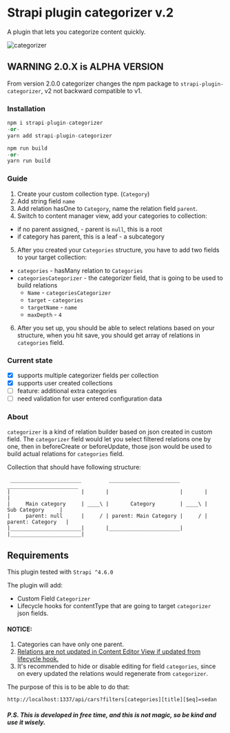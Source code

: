 # Strapi plugin categorizer v.2

A plugin that lets you categorize content quickly.

![categorizer](https://user-images.githubusercontent.com/1254168/215042671-6a87ac80-7f52-41a0-8aeb-3312b644a096.gif)

## WARNING 2.0.X is ALPHA VERSION

From version 2.0.0 categorizer changes the npm package to `strapi-plugin-categorizer`, v2 not backward compatible to v1.

### Installation

```py
npm i strapi-plugin-categorizer
-or-
yarn add strapi-plugin-categorizer
```

```py
npm run build
-or-
yarn run build
```

### Guide

1. Create your custom collection type. (`Category`)
2. Add string field `name`
3. Add relation hasOne to `Category`, name the relation field `parent`.
4. Switch to content manager view, add your categories to collection:

- if no parent assigned, - parent is `null`, this is a root
- if category has parent, this is a leaf - a subcategory

5. After you created your `Categories` structure, you have to add two fields to your target collection:

- `categories` - hasMany relation to `Categories`
- `categoriesCategorizer` - the categorizer field, that is going to be used to build relations
  - `Name` - `categoriesCategorizer`
  - `target` - `categories`
  - `targetName` - `name`
  - `maxDepth` - `4`

6. After you set up, you should be able to select relations based on your structure, when you hit save, you should get array of relations in `categories` field.

### Current state

- [x] supports multiple categorizer fields per collection
- [x] supports user created collections
- [ ] feature: additional extra categories
- [ ] need validation for user entered configuration data

### About

`categorizer` is a kind of relation builder based on json created in custom field.
The `categorizer` field would let you select filtered relations one by one, then in beforeCreate or beforeUpdate, those json would be used to build actual relations for `categories` field.

Collection that should have following structure:

```
 _______________________         _______________________         _______________________
|                       |       |                       |       |                       |
|     Main category     | ____\ |       Category        | ____\ |      Sub Category     |
|     parent: null      |     / | parent: Main Category |     / |    parent: Category   |
|_______________________|       |_______________________|       |_______________________|

```

## Requirements

This plugin tested with `Strapi ^4.6.0`

The plugin will add:

- Custom Field `Categorizer`
- Lifecycle hooks for contentType that are going to target `categorizer` json fields.

#### NOTICE:

1. Categories can have only one parent.
2. [Relations are not updated in Content Editor View if updated from lifecycle hook.](https://github.com/strapi/strapi/issues/15571)
3. It's recommended to hide or disable editing for field `categories`, since on every updated the relations would regenerate from `categorizer`.

The purpose of this is to be able to do that:

```
http://localhost:1337/api/cars?filters[categories][title][$eq]=sedan
```

##### P.S. This is developed in free time, and this is not magic, so be kind and use it wisely.
